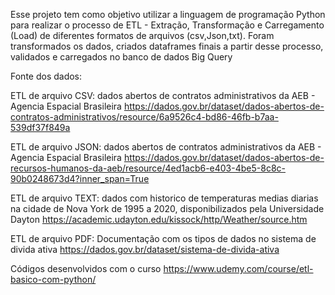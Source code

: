 Esse projeto tem como objetivo utilizar a linguagem de programação Python para realizar o processo de ETL - Extração, Transformação e Carregamento (Load) de diferentes formatos de arquivos (csv,Json,txt).
Foram transformados os dados, criados dataframes finais a partir desse processo, validados e carregados no banco de dados Big Query 

Fonte dos dados:

ETL de arquivo CSV: dados abertos de contratos administrativos da AEB - Agencia Espacial Brasileira 
https://dados.gov.br/dataset/dados-abertos-de-contratos-administrativos/resource/6a9526c4-bd86-46fb-b7aa-539df37f849a

ETL de arquivo JSON: dados abertos de contratos administrativos da AEB - Agencia Espacial Brasileira 
https://dados.gov.br/dataset/dados-abertos-de-recursos-humanos-da-aeb/resource/4ed1acb6-e403-4be5-8c8c-90b0248673d4?inner_span=True

ETL de arquivo TEXT: dados com historico de temperaturas medias diarias na cidade de Nova York de 1995 a 2020, disponibilizados pela Universidade Dayton
https://academic.udayton.edu/kissock/http/Weather/source.htm

ETL de arquivo PDF: Documentação com os tipos de dados no sistema de divida ativa https://dados.gov.br/dataset/sistema-de-divida-ativa

Códigos desenvolvidos com o curso https://www.udemy.com/course/etl-basico-com-python/
